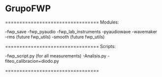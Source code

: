# GrupoFWP

=================================
Modules:

-fwp_save
-fwp_pyaudio
-fwp_lab_instruments
-pyaudiowave
-wavemaker
-rms (future fwp_utils)
-smooth (future fwp_utils)

=================================
Scripts:

-fwp_script.py (for all measurements)
-Analisis.py
-fiteo_calibracion+diodo.py

=================================